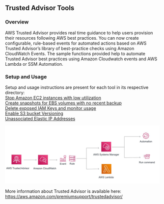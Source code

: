 ## Trusted Advisor Tools

### Overview
AWS Trusted Advisor provides real time guidance to help users provision their resources following AWS best practices. You can now create configurable, rule-based events for automated actions based on AWS Trusted Advisor’s library of best-practice checks using Amazon CloudWatch Events.
The sample functions provided help to automate Trusted Advisor best practices using Amazon Cloudwatch events and AWS Lambda or SSM Automation. 

### Setup and Usage

Setup and usage instructions are present for each tool in its respective directory: <br />
[Stop Amazon EC2 instances with low utilization](LowUtilizationEC2Instances/) <br />
[Create snapshots for EBS volumes with no recent backup](AmazonEBSSnapshots/) <br />
[Delete exposed IAM Keys and monitor usage](ExposedAccessKeys/)<br />
[Enable S3 bucket Versioning](S3BucketVersioning/)<br />
[Unassociated Elastic IP Addresses](UnassociatedElasticIPAddresses/README.md)<br/>

![Architecture](images/TAremediationLogic.JPG)

More information about Trusted Advisor is available here: https://aws.amazon.com/premiumsupport/trustedadvisor/
